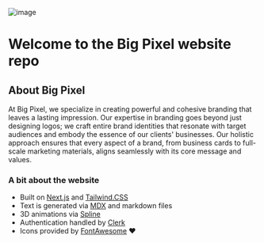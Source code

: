 ![image](https://github.com/user-attachments/assets/bd066e97-8d52-4304-ae0d-4d6fa827de57)

# Welcome to the Big Pixel website repo
## About Big Pixel
At Big Pixel, we specialize in creating powerful and cohesive branding that leaves a lasting impression. Our expertise in branding goes beyond just designing logos; we craft entire brand identities that resonate with target audiences and embody the essence of our clients' businesses. Our holistic approach ensures that every aspect of a brand, from business cards to full-scale marketing materials, aligns seamlessly with its core message and values.

### A bit about the website
- Built on [Next.js](https://nextjs.org/) and [Tailwind.CSS](https://tailwindcss.com/)
- Text is generated via [MDX](https://mdxjs.com/) and markdown files
- 3D animations via [Spline](https://spline.design/)
- Authentication handled by [Clerk](https://clerk.com/)
- Icons provided by [FontAwesome](https://fontawesome.com/) ❤️
